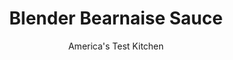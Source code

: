 ---
layout: ../../layouts/MarkdownPostLayout.astro
title: Blender Bearnaise Sauce
author: America's Test Kitchen
pubDate: 2023-03-15
description: "This herby, creamy sauce is easy to make and elevates any steak."
image_url: https://res.cloudinary.com/hksqkdlah/image/upload/ar_1:1,c_fill,dpr_2.0,f_auto,fl_lossy.progressive.strip_profile,g_faces:auto,q_auto:low,w_344/22461_sfs-bearnaise-14
tags: ["French","Sauces"]
calories: 
protein: 
carbohydrates: 
fats: 
fiber: 
ingredients: ["1/2 cup, white wine vinegar","2 sprigs, fresh tarragon, plus 1 1/2 tablespoons minced","1 , shallot, sliced thin","3 large, egg yolks","1 1/2 teaspoons, lemon juice","1/4 teaspoon, Salt","Pinch, cayenne pepper, plus extra for seasoning","16 tablespoons, unsalted butter, melted and still hot",", Hot water"]
serves: 
time: "25 minutes"
instructions: ["Bring vinegar, tarragon sprigs, and shallot to simmer in small skillet over medium heat. Cook until vinegar is reduced to about 2 tablespoons, 5 to 7 minutes; remove from heat. Using fork, discard shallot slices and tarragon sprigs.","FOR A BLENDER: Process egg yolks, lemon juice, 1/4 teaspoon salt, cayenne, and vinegar mixture in blender until frothy, about 10 seconds. With blender running, slowly drizzle in hot butter until fully emulsified, about 2 minutes.","FOR AN IMMERSION BLENDER: Combine egg yolks, lemon juice, 1/4 teaspoon salt, cayenne, and vinegar mixture in 2-cup liquid measuring cup. Add hot butter. Quickly place blender in bottom of cup and blend until sauce begins to emulsify. Slowly pull blender toward surface until sauce is fully emulsified, about 30 seconds.","Stir in minced tarragon. Adjust consistency with hot water as needed, 1 teaspoon at a time, until sauce slowly drips from spoon. Season with salt and extra cayenne to taste."]
nutrition: undefined
notes: "When making the bearnaise with an immersion blender, we prefer to make it in a 2-cup liquid measuring cup, but another container of equal volume and diameter will also work. It’s important to make sure the butter is still hot (about 180 degrees) so that the egg yolks cook sufficiently."
---